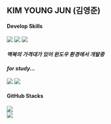 <head>
<dl>
  <h2>KIM YOUNG JUN (김영준)</h2> 
  <h4>Develop Skills</h4>
  <img src="https://img.shields.io/badge/Android-3EDE84?style=for-the-badge&logo=Android&logoColor=white"/>
  <img src="https://img.shields.io/badge/JavaScript-FFFF00?style=for-the-badge&logo=Javascript&logoColor=black"/>
  <img src="https://img.shields.io/badge/ReactNative-000000?style=for-the-badge&logo=React"/>
  <h4><i>맥북의 가격대가 있어 윈도우 환경에서 개발중</i></h4>
  <h4><i>for study...</i></h4>
  <img src="https://img.shields.io/badge/TypeScript-007ACC?style=for-the-badge&logo=TypeScript&&logoColor=white"/>
  <img src="https://img.shields.io/badge/Redux Toolkit-764ABC?style=for-the-badge&logo=Redux&&logoColor=white"/>
  <h4>GitHub Stacks</h4>
  <img src="https://github-readme-stats.vercel.app/api?username=yevi04&show_icons=true"><br>
  <img src="https://github-readme-stats.vercel.app/api/top-langs/?username=yevi04">
</dl>

